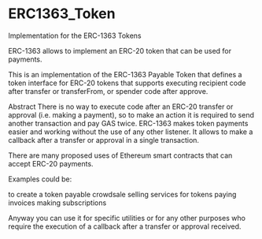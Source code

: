 # ERC1363_Token
Implementation for the ERC-1363 Tokens

ERC-1363 allows to implement an ERC-20 token that can be used for payments.

This is an implementation of the ERC-1363 Payable Token that defines a token interface for ERC-20 tokens that supports executing recipient code after transfer or transferFrom, or spender code after approve.

Abstract
There is no way to execute code after an ERC-20 transfer or approval (i.e. making a payment), so to make an action it is required to send another transaction and pay GAS twice. ERC-1363 makes token payments easier and working without the use of any other listener. It allows to make a callback after a transfer or approval in a single transaction.

There are many proposed uses of Ethereum smart contracts that can accept ERC-20 payments.

Examples could be:

to create a token payable crowdsale
selling services for tokens
paying invoices
making subscriptions

Anyway you can use it for specific utilities or for any other purposes who require the execution of a callback after a transfer or approval received.

